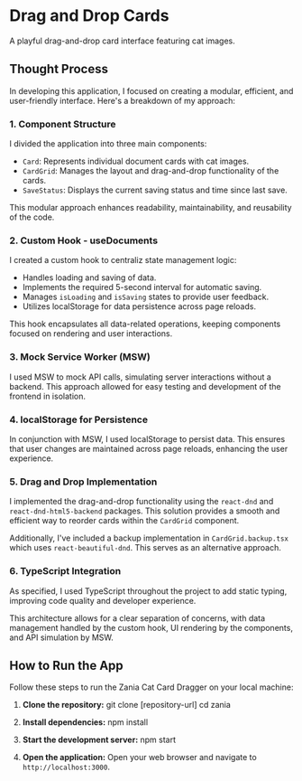 # Drag and Drop Cards

A playful drag-and-drop card interface featuring cat images.

## Thought Process

In developing this application, I focused on creating a modular, efficient, and user-friendly interface. Here's a breakdown of my approach:

### 1. Component Structure

I divided the application into three main components:

- `Card`: Represents individual document cards with cat images.
- `CardGrid`: Manages the layout and drag-and-drop functionality of the cards.
- `SaveStatus`: Displays the current saving status and time since last save.

This modular approach enhances readability, maintainability, and reusability of the code.

### 2. Custom Hook - useDocuments

I created a custom hook to centraliz state management logic:

- Handles loading and saving of data.
- Implements the required 5-second interval for automatic saving.
- Manages `isLoading` and `isSaving` states to provide user feedback.
- Utilizes localStorage for data persistence across page reloads.

This hook encapsulates all data-related operations, keeping components focused on rendering and user interactions.

### 3. Mock Service Worker (MSW)

I used MSW to mock API calls, simulating server interactions without a backend. This approach allowed for easy testing and development of the frontend in isolation.

### 4. localStorage for Persistence

In conjunction with MSW, I used localStorage to persist data. This ensures that user changes are maintained across page reloads, enhancing the user experience.

### 5. Drag and Drop Implementation

I implemented the drag-and-drop functionality using the `react-dnd` and `react-dnd-html5-backend` packages. This solution provides a smooth and efficient way to reorder cards within the `CardGrid` component.

Additionally, I've included a backup implementation in `CardGrid.backup.tsx` which uses `react-beautiful-dnd`. This serves as an alternative approach.

### 6. TypeScript Integration

As specified, I used TypeScript throughout the project to add static typing, improving code quality and developer experience.

This architecture allows for a clear separation of concerns, with data management handled by the custom hook, UI rendering by the components, and API simulation by MSW.

## How to Run the App

Follow these steps to run the Zania Cat Card Dragger on your local machine:

1. **Clone the repository:**
   git clone [repository-url]
   cd zania

2. **Install dependencies:**
   npm install

3. **Start the development server:**
   npm start

4. **Open the application:**
   Open your web browser and navigate to `http://localhost:3000`.
